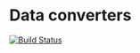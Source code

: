 # Data converters
[![Build Status](https://travis-ci.org/Digsolab/JsonConverter.svg?branch=master)](https://travis-ci.org/Digsolab/JsonConverter)